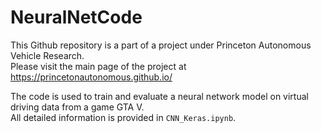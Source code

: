 # NeuralNetCode

This Github repository is a part of a project under Princeton Autonomous Vehicle Research.  
Please visit the main page of the project at https://princetonautonomous.github.io/  

The code is used to train and evaluate a neural network model on virtual driving data from a game GTA V.  
All detailed information is provided in `CNN_Keras.ipynb`.  
